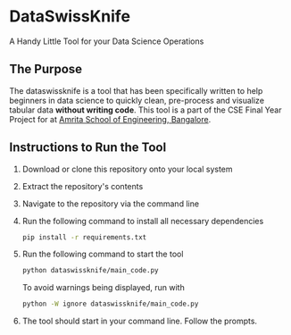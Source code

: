 # DataSwissKnife

A Handy Little Tool for your Data Science Operations

## The Purpose

The dataswissknife is a tool that has been specifically written to help beginners in data science to quickly clean, pre-process and visualize tabular data **without  writing code**. This tool is a part of the CSE Final Year Project for <COURSE CODE> at [Amrita School of Engineering, Bangalore](https://www.amrita.edu/campus/bengaluru). 

## Instructions to Run the Tool

1. Download or clone this repository onto your local system

2. Extract the repository's contents

3. Navigate to the repository via the command line

4. Run the following command to install all necessary dependencies

   ```bash
   pip install -r requirements.txt
   ```

5. Run the following command to start the tool 

   ```bash
   python dataswissknife/main_code.py
   ```
   
   To avoid warnings being displayed, run with
   
   ```bash
   python -W ignore dataswissknife/main_code.py
   ```

6. The tool should start in your command line. Follow the prompts.
